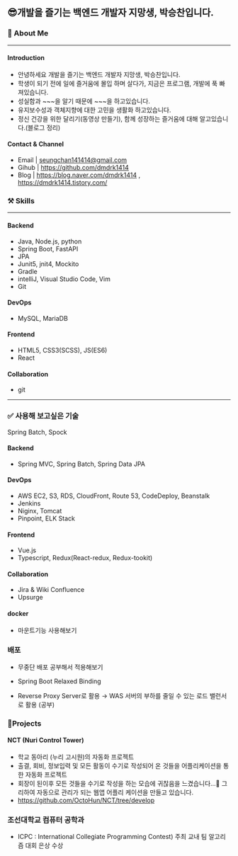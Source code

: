 ## 😎개발을 즐기는 백엔드 개발자 지망생, 박승찬입니다.



### 🔎 About Me

---

#### Introduction

- 안녕하세요 개발을 즐기는 백엔드 개발자 지망생, 박승찬입니다.
- 학생이 되기 전에 일에 즐거움에 몰입 하며 살다가, 지금은 프로그램, 개발에 푹 빠져있습니다.
- 성실함과 ~~~을 알기 때문에   \~\~\~을 하고있습니다.
- 유지보수성과 객체지향에 대한 고민을 생활화 하고있습니다.
- 정신 건강을 위한 달리기(동영상 만들기), 함께 성장하는 즐거움에 대해 알고있습니다.(블로그 정리)

#### Contact & Channel

- Email  | seungchan141414@gmail.com
- Gihub | https://github.com/dmdrk1414
- Blog    | https://blog.naver.com/dmdrk1414 , https://dmdrk1414.tistory.com/



### ⚒️ Skills

---

#### Backend

- Java,  Node.js, python
- Spring Boot, FastAPI
- JPA
- Junit5, jnit4, Mockito
- Gradle
- intelliJ, Visual Studio Code, Vim
- Git

#### DevOps

- MySQL, MariaDB

#### Frontend

- HTML5, CSS3(SCSS), JS(ES6)
- React

#### Collaboration

- git

---

### ✅ 사용해 보고싶은 기술

Spring Batch, Spock

#### Backend

- Spring MVC, Spring Batch, Spring Data JPA

#### DevOps

- AWS EC2, S3, RDS, CloudFront, Route 53, CodeDeploy, Beanstalk
- Jenkins
- Niginx, Tomcat
- Pinpoint, ELK Stack

#### Frontend

- Vue.js
- Typescript, Redux(React-redux, Redux-tookit)

#### Collaboration

- Jira & Wiki Confluence
- Upsurge

#### docker

- 마운트기능 사용해보기

### 배포

- 무중단 배포 공부해서 적용해보기
- Spring Boot Relaxed Binding



- Reverse Proxy Server로 활용 → WAS 서버의 부하를 줄일 수 있는 로드 밸런서로 활용 (공부)

### 🏃Projects

#### NCT (Nuri Control Tower)

- 학교 동아리 (누리 고시원)의 자동화 프로젝트
- 출결, 회비, 정보입력 및 모든 활동이 수기로 작성되어 온 것들을 어플리케이션을 통한 자동화 프로젝트
- 회장이 된이후 모든 것들을 수기로 작성을 하는 모습에 귀찮음을 느겼습니다...🥲 그리하여 자동으로 관리가 되는 웹앱 어플리 케이션을 만들고 있습니다.
- https://github.com/OctoHun/NCT/tree/develop



### 조선대학교 컴퓨터 공학과

- ICPC : International Collegiate Programming Contest) 주최 교내 팀 알고리즘 대회 은상 수상
